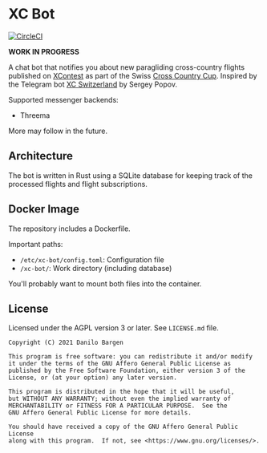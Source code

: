 # XC Bot

[![CircleCI][circle-ci-badge]][circle-ci]

**WORK IN PROGRESS**

A chat bot that notifies you about new paragliding cross-country flights
published on [XContest](https://www.xcontest.org/) as part of the Swiss [Cross
Country Cup](https://www.xcontest.org/switzerland/de/). Inspired by the
Telegram bot [XC Switzerland](https://telegram.me/XC_Swiss_Bot) by Sergey Popov.

Supported messenger backends:

- Threema

More may follow in the future.

## Architecture

The bot is written in Rust using a SQLite database for keeping track of the
processed flights and flight subscriptions.

## Docker Image

The repository includes a Dockerfile.

Important paths:

- `/etc/xc-bot/config.toml`: Configuration file
- `/xc-bot/`: Work directory (including database)

You'll probably want to mount both files into the container.

## License

Licensed under the AGPL version 3 or later. See `LICENSE.md` file.

    Copyright (C) 2021 Danilo Bargen

    This program is free software: you can redistribute it and/or modify
    it under the terms of the GNU Affero General Public License as
    published by the Free Software Foundation, either version 3 of the
    License, or (at your option) any later version.

    This program is distributed in the hope that it will be useful,
    but WITHOUT ANY WARRANTY; without even the implied warranty of
    MERCHANTABILITY or FITNESS FOR A PARTICULAR PURPOSE.  See the
    GNU Affero General Public License for more details.

    You should have received a copy of the GNU Affero General Public License
    along with this program.  If not, see <https://www.gnu.org/licenses/>.

<!-- Badges -->
[circle-ci]: https://circleci.com/gh/dbrgn/xc-bot/tree/main
[circle-ci-badge]: https://circleci.com/gh/dbrgn/xc-bot/tree/main.svg?style=shield
